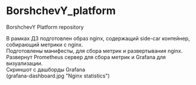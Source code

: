 # BorshchevY_platform
BorshchevY Platform repository

В рамках ДЗ подготовлен образ nginx, содержащий side-car контейнер, собирающий метрики с nginx.  
Подготовлены манифесты, для сбора метрик и развертывания nginx.  
Развернут Prometheus сервер для сбора метрик и Grafana для визуализации.   
Скриншот с дашборды Grafana  
(grafana-dashboard.jpg "Nginx statistics")


